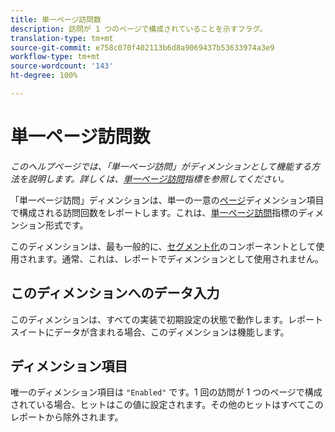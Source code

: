 ```yaml
---
title: 単一ページ訪問数
description: 訪問が 1 つのページで構成されていることを示すフラグ。
translation-type: tm+mt
source-git-commit: e758c070f402113b6d8a9069437b53633974a3e9
workflow-type: tm+mt
source-wordcount: '143'
ht-degree: 100%

---
```



# 単一ページ訪問数

*このヘルプページでは、「単一ページ訪問」がディメンションとして機能する方法を説明します。詳しくは、[単一ページ訪問](../metrics/single-page-visits.md)指標を参照してください。*

「単一ページ訪問」ディメンションは、単一の一意の[ページ](page.md)ディメンション項目で構成される訪問回数をレポートします。これは、[単一ページ訪問](../metrics/single-page-visits.md)指標のディメンション形式です。

このディメンションは、最も一般的に、[セグメント化](../segmentation/seg-home.md)のコンポーネントとして使用されます。通常、これは、レポートでディメンションとして使用されません。

## このディメンションへのデータ入力

このディメンションは、すべての実装で初期設定の状態で動作します。レポートスイートにデータが含まれる場合、このディメンションは機能します。

## ディメンション項目

唯一のディメンション項目は `"Enabled"` です。1 回の訪問が 1 つのページで構成されている場合、ヒットはこの値に設定されます。その他のヒットはすべてこのレポートから除外されます。

